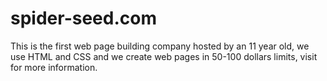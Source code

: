 # spider-seed.com
This is the first web page building company hosted by an 11 year old, we use HTML and CSS and we create web pages in 50-100 dollars limits, visit for more information.
